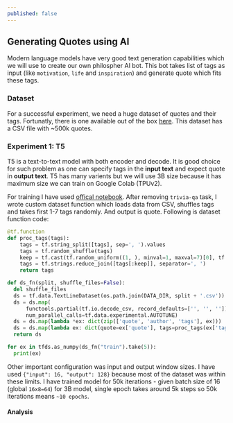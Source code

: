 ```yaml
---
published: false
---
```

## Generating Quotes using AI

Modern language models have very good text generation capabilities which we will use to create our own philospher AI bot. This bot takes list of tags as input (like `motivation`, `life` and `inspiration`) and generate quote which fits these tags.

### Dataset

For a successful experiment, we need a huge dataset of quotes and their tags. Fortunatly, there is one available out of the box [here](https://github.com/ShivaliGoel/Quotes-500K). This dataset has a CSV file with ~500k quotes.

### Experiment 1: T5

T5 is a text-to-text model with both encoder and decode. It is good choice for such problem as one can specify tags in the **input text** and expect quote in **output text**. T5 has many varients but we will use 3B size because it has maximum size we can train on Google Colab (TPUv2). 

For training I have used [offical notebook](https://colab.research.google.com/github/google-research/text-to-text-transfer-transformer/blob/master/notebooks/t5-trivia.ipynb). After removing `trivia-qa` task, I wrote custom dataset function which loads data from CSV, shuffles tags and takes first 1-7 tags randomly. And output is quote. Following is dataset function code:

```python
@tf.function
def proc_tags(tags):
    tags = tf.string_split([tags], sep=', ').values
    tags = tf.random_shuffle(tags)
    keep = tf.cast(tf.random_uniform((1, ), minval=1, maxval=7)[0], tf.int32)
    tags = tf.strings.reduce_join([tags[:keep]], separator=', ')
    return tags

def ds_fn(split, shuffle_files=False):
  del shuffle_files
  ds = tf.data.TextLineDataset(os.path.join(DATA_DIR, split + '.csv'))
  ds = ds.map(
      functools.partial(tf.io.decode_csv, record_defaults=['', '', '']),
      num_parallel_calls=tf.data.experimental.AUTOTUNE)
  ds = ds.map(lambda *ex: dict(zip(['quote', 'author', 'tags'], ex)))
  ds = ds.map(lambda ex: dict(quote=ex['quote'], tags=proc_tags(ex['tags'])))
  return ds

for ex in tfds.as_numpy(ds_fn("train").take(5)):
  print(ex)
```

Other important configuration was input and output window sizes. I have used `{"input": 16, "output": 128}` because most of the dataset was within these limits. I have trained model for 50k iterations - given batch size of 16 (global `16x8=64`) for 3B model, single epoch takes around 5k steps so 50k iterations means `~10 epochs`.

#### Analysis



